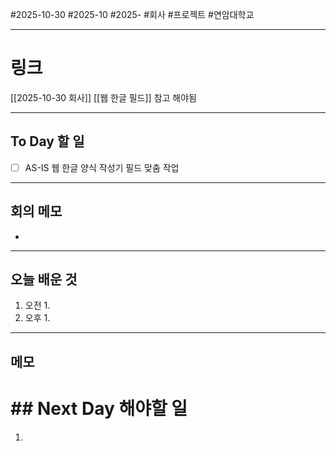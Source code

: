 #2025-10-30 #2025-10 #2025- 
#회사 #프로젝트 #연암대학교


------
# 링크 
[[2025-10-30 회사]]
[[웹 한글 필드]] 참고 해야됨

---
## To Day 할 일
- [ ] AS-IS 웹 한글 양식 작성기 필드 맞춤 작업
---
## 회의 메모
- 
---
## 오늘 배운 것
1. 오전
    1. 
2. 오후
    1. 
---
## 메모


# ## Next Day 해야할 일
1. 

